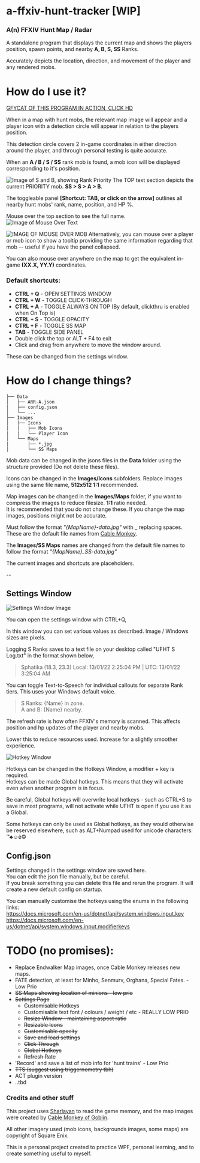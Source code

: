 # a-ffxiv-hunt-tracker [WIP]

### A(n) FFXIV Hunt Map / Radar

A standalone program that displays the current map and shows the players position, spawn points, and nearby **A, B, S, SS** Ranks.  

Accurately depicts the location, direction, and movement of the player and any rendered mobs.   

# How do I use it?

[GFYCAT OF THIS PROGRAM IN ACTION, CLICK HD](https://gfycat.com/ifr/BigYoungIcefish)

When in a map with hunt mobs, the relevant map image will appear and a player icon with a detection circle will appear in relation to the players position.

This detection circle covers 2 in-game coordinates in either direction around the player, and through personal testing is quite accurate.

When an **A / B / S / SS** rank mob is found, a mob icon will be displayed corresponding to it's position.


![Image of S and B, showing Rank Priority](https://i.imgur.com/kIjmPkI.png)
The TOP text section depicts the current PRIORITY mob. **SS > S > A > B**. 

The toggleable panel **[Shortcut: TAB, or click on the arrow]** outlines all nearby hunt mobs' rank, name, position, and HP %.

Mouse over the top section to see the full name.
![Image of Mouse Over Text](https://i.imgur.com/FWkbjAK.png)




![IMAGE OF MOUSE OVER MOB](https://i.imgur.com/QeJ5Jdn.png)
Alternatively, you can mouse over a player or mob icon to show a tooltip providing the same information regarding that mob -- useful if you have the panel collapsed.


You can also mouse over anywhere on the map to get the equivalent in-game **(XX.X, YY.Y)** coordinates.


### Default shortcuts:
- **CTRL + Q** - OPEN SETTINGS WINDOW
- **CTRL + W** - TOGGLE CLICK-THROUGH
- **CTRL + A**  - TOGGLE ALWAYS ON TOP (By default, clickthru is enabled when On Top is)
- **CTRL + S**  - TOGGLE OPACITY
- **CTRL + F**  - TOGGLE SS MAP
- **TAB**       - TOGGLE SIDE PANEL
- Double click the top or ALT + F4 to exit
- Click and drag from anywhere to move the window around. 

These can be changed from the settings window.


# How do I change things?  
```
├── Data
│   ├── ARR-A.json
|   ├── config.json
│   └── ...
├── Images
│   ├── Icons
|   |   ├── Mob Icons
|   |   └── Player Icon
│   └── Maps
|       ├── *.jpg
│       └── SS Maps  
```
Mob data can be changed in the jsons files in the **Data** folder using the structure provided (Do not delete these files).

Icons can be changed in the **Images/Icons** subfolders. Replace images using the same file name, **512x512  1:1** recommended.

Map images can be changed in the **Images/Maps** folder, if you want to compress the images to reduce filesize. **1:1** ratio needed.    
It is recommended that you do not change these. If you change the map images, positions might not be accurate.

Must follow the format _"{MapName}-data.jpg"_ with _ replacing spaces.  
These are the default file names from [Cable Monkey](http://cablemonkey.us/huntmap2/).  

The **Images/SS Maps** names are changed from the default file names to follow the format _"{MapName}\_SS-data.jpg"_

The current images and shortcuts are placeholders.

--
## Settings Window
![Settings Window Image](https://i.imgur.com/t7qYabp.png)  

You can open the settings window with CTRL+Q,  

In this window you can set various values as described. Image / Windows sizes are pixels.  

Logging S Ranks saves to a text file on your desktop called "UFHT S Log.txt" in the format shown below,  
>Sphatika	 (18.3, 23.3)	 Local: 13/01/22 2:25:04 PM | UTC: 13/01/22 3:25:04 AM

You can toggle Text-to-Speech for individual callouts for separate Rank tiers. This uses your Windows default voice.
>S Ranks: {Name} in zone.  
>A and B: {Name} nearby.

The refresh rate is how often FFXIV's memory is scanned. This affects position and hp updates of the player and nearby mobs.  

Lower this to reduce resources used. Increase for a slightly smoother experience.

![Hotkey Window](https://i.imgur.com/fKs6O1v.png)  

Hotkeys can be changed in the Hotkeys Window, a modifier + key is required.  
Hotkeys can be made Global hotkeys. This means that they will activate even when another program is in focus.  

Be careful, Global hotkeys will overwrite local hotkeys - such as CTRL+S to save in most programs, will not activate while UFHT is open if you use it as a Global.  

Some hotkeys can only be used as Global hotkeys, as they would otherwise be reserved elsewhere, such as ALT+Numpad used for unicode characters: ™♣☺ê©


## Config.json

Settings changed in the settings window are saved here.  
You can edit the json file manually, but be careful.   
If you break something you can delete this file and rerun the program. It will create a new default config on startup.  

You can manually customise the hotkeys using the enums in the following links:  
https://docs.microsoft.com/en-us/dotnet/api/system.windows.input.key   
https://docs.microsoft.com/en-us/dotnet/api/system.windows.input.modifierkeys


# TODO (no promises):
- Replace Endwalker Map images, once Cable Monkey releases new maps.
- FATE detection, at least for Minho, Senmurv, Orghana, Special Fates. - Low Prio
- ~~SS Maps showing location of minions - low prio~~
- ~~Settings Page~~
  - ~~Customisable Hotkeys~~
  - Customisable text font / colours / weight / etc - REALLY LOW PRIO
  - ~~Resize Window - maintaining aspect ratio~~
  - ~~Resizable Icons~~
  - ~~Customisable opacity~~
  - ~~Save and load settings~~
  - ~~Click Through~~
  - ~~Global Hotkeys~~
  - ~~Refresh Rate~~
- 'Record' and save a list of mob info for 'hunt trains' - Low Prio
- ~~TTS (suggest using triggernometry tbh)~~
- ACT plugin version
- ..tbd


### Credits and other stuff
This project uses [Sharlayan](https://github.com/FFXIVAPP/sharlayan) to read the game memory, and the map images were created by [Cable Monkey of Goblin](http://cablemonkey.us/huntmap2/).

All other imagery used (mob icons, backgrounds images, some maps) are copyright of Square Enix.

This is a personal project created to practice WPF, personal learning, and to create something useful to myself.
